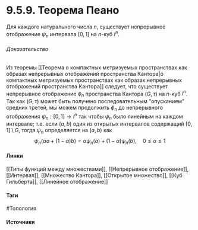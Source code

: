 # 9.5.9. Теорема Пеано
Для каждого натурального числа $n$, существует непрерывное отображение $\psi_{n}$ интервала $[0,1]$ на $n$-куб $I^{n}$.

###### Доказательство
Из теоремы [[Теорема о компактных метризуемых пространствах как образах непрерывных отображений пространства Кантора|о компактных метризуемых пространствах как образах непрерывных отображений пространства Кантора]] следует, что существует непрерывное отображение $\phi_{n}$ пространства Кантора $(G,\tau)$ на $n$-куб $I^{n}$. Так как $(G,\tau)$ может быть получено последовательным "опусканием" средних третей, мы можем продолжить $\phi_{n}$ до непрерывного отображения $\psi_{n}:[0,1]\to I^{n}$ так чтобы $\psi_{n}$ было линейным на каждом интервале; т.е. если $(a,b)$ один из открытых интервалов содержащий $[0,1]\setminus G$, тогда $\psi_{n}$ определяется на $(a,b)$ как
$$
\psi_{n}(\alpha a+(1-\alpha)b)=\alpha\psi_{n}(a)+(1-\alpha)\psi_{n}(b),\quad0\le\alpha\le1
$$
#### Линки
 [[Типы функций между множествами]],
 [[Непрерывное отображение]],
 [[Интервал]],
 [[Множество Кантора]],
 [[Открытое множество]],
 [[Куб Гильберта]],
 [[Линейное отображение]]
#### Тэги
 #Топология 
#### Источники
